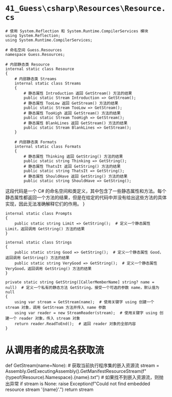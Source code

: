 # `41_Guess\csharp\Resources\Resource.cs`

```
# 使用 System.Reflection 和 System.Runtime.CompilerServices 模块
using System.Reflection;
using System.Runtime.CompilerServices;

# 命名空间 Guess.Resources
namespace Guess.Resources;

# 内部静态类 Resource
internal static class Resource
{
    # 内部静态类 Streams
    internal static class Streams
    {
        # 静态属性 Introduction 返回 GetStream() 方法的结果
        public static Stream Introduction => GetStream();
        # 静态属性 TooLow 返回 GetStream() 方法的结果
        public static Stream TooLow => GetStream();
        # 静态属性 TooHigh 返回 GetStream() 方法的结果
        public static Stream TooHigh => GetStream();
        # 静态属性 BlankLines 返回 GetStream() 方法的结果
        public static Stream BlankLines => GetStream();
    }

    # 内部静态类 Formats
    internal static class Formats
    {
        # 静态属性 Thinking 返回 GetString() 方法的结果
        public static string Thinking => GetString();
        # 静态属性 ThatsIt 返回 GetString() 方法的结果
        public static string ThatsIt => GetString();
        # 静态属性 ShouldHave 返回 GetString() 方法的结果
        public static string ShouldHave => GetString();
```

这段代码是一个 C# 的命名空间和类定义，其中包含了一些静态属性和方法。每个静态属性都返回一个方法的结果，但是在给定的代码中并没有给出这些方法的具体实现，因此无法准确解释它们的作用。
    }

    internal static class Prompts
    {
        public static string Limit => GetString();  # 定义一个静态属性 Limit，返回调用 GetString() 方法的结果
    }

    internal static class Strings
    {
        public static string Good => GetString();  # 定义一个静态属性 Good，返回调用 GetString() 方法的结果
        public static string VeryGood => GetString();  # 定义一个静态属性 VeryGood，返回调用 GetString() 方法的结果
    }

    private static string GetString([CallerMemberName] string? name = null)  # 定义一个私有的静态方法 GetString，接受一个可选的参数 name，默认值为 null
    {
        using var stream = GetStream(name);  # 使用关键字 using 创建一个 stream 对象，调用 GetStream 方法并传入 name 参数
        using var reader = new StreamReader(stream);  # 使用关键字 using 创建一个 reader 对象，传入 stream 对象
        return reader.ReadToEnd();  # 返回 reader 对象的全部内容
    }
# 从调用者的成员名获取流
def GetStream(name=None):
    # 获取当前执行程序集的嵌入资源流
    stream = Assembly.GetExecutingAssembly().GetManifestResourceStream(f"{typeof(Resource).Namespace}.{name}.txt")
    # 如果找不到嵌入资源流，则抛出异常
    if stream is None:
        raise Exception(f"Could not find embedded resource stream '{name}'.")
    return stream
```